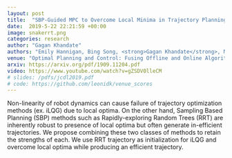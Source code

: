 ```yaml
---
layout: post
title:  "SBP-Guided MPC to Overcome Local Minima in Trajectory Planning"
date:  2019-5-22 22:21:59 +00:00
image: snakerrt.png
categories: research
author: "Gagan Khandate"
authors: "Emily Hannigan, Bing Song, <strong>Gagan Khandate</strong>, Maxmillian Haas-Heger, Ji Yin, Matei Ciocarlie"
venue: "Optimal Planning and Control: Fusing Offline and Online Algorithms Workshop, ICRA"
arxiv: https://arxiv.org/pdf/1909.11204.pdf
video: https://www.youtube.com/watch?v=gZSDV0lleCM
# slides: /pdfs/jcdl2019.pdf
# code: https://github.com/leonidk/venue_scores
---
```


 Non-linearity of robot dynamics can cause failure of trajectory optimization methods (ex. iLQG) due to local optima. On the other hand, Sampling Based Planning (SBP) methods such as Rapidly-exploring Random Trees (RRT) are inherently robust to presence of local optima but often generate in-efficient trajectories. We propose combining these two classes of methods to retain the strengths of each. We use RRT trajectory as initialization for iLQG and overcome local optima while producing an efficient trajectory.
